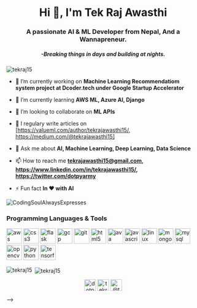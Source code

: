 <h1 align="center">Hi 👋, I'm Tek Raj Awasthi</h1>
<h3 align="center">A passionate AI & ML Developer from Nepal, And a Wannapreneur.</h3>
<h5 align="center"><i> -Breaking things in days and building at nights.</i></h3>

<p align="left"> <img src="https://komarev.com/ghpvc/?username=tekraj15" alt="tekraj15" /> </p>

- 🔭 I’m currently working on **Machine Learning Recommendatiom system project at Dcoder.tech under Google Startup Accelerator**

- 🌱 I’m currently learning **AWS ML, Azure AI, Django**

- 👯 I’m looking to collaborate on **ML APIs**

- 📝 I regulary write articles on [https://valueml.com/author/tekrajawasthi15/, https://medium.com/@tekrajawasthi15]

- 💬 Ask me about **AI, Machine Learning, Deep Learning, Data Science**

- 📫 How to reach me **tekrajawasthi15@gmail.com, https://www.linkedin.com/in/tekrajawasthi15/, https://twitter.com/dotpyarmy**

- ⚡ Fun fact **In ❤️ with AI**

![CodingSoulAlwaysExpresses](https://user-images.githubusercontent.com/38464224/92307298-15136b00-efb3-11ea-8e34-7a310dda6749.jpg)


### Programming Languages & Tools
<!-- BLOG-POST-LIST:START -->
<!-- BLOG-POST-LIST:END --><p align="left"><img src="https://devicons.github.io/devicon/devicon.git/icons/amazonwebservices/amazonwebservices-original-wordmark.svg" alt="aws" width="40" height="40"/> <img src="https://devicons.github.io/devicon/devicon.git/icons/css3/css3-original-wordmark.svg" alt="css3" width="40" height="40"/>  <img src="https://www.vectorlogo.zone/logos/pocoo_flask/pocoo_flask-icon.svg" alt="flask" width="40" height="40"/> <img src="https://www.vectorlogo.zone/logos/google_cloud/google_cloud-icon.svg" alt="gcp" width="40" height="40"/> <img src="https://www.vectorlogo.zone/logos/git-scm/git-scm-icon.svg" alt="git" width="40" height="40"/> <img src="https://devicons.github.io/devicon/devicon.git/icons/html5/html5-original-wordmark.svg" alt="html5" width="40" height="40"/> <img src="https://devicons.github.io/devicon/devicon.git/icons/java/java-original-wordmark.svg" alt="java" width="40" height="40"/> <img src="https://devicons.github.io/devicon/devicon.git/icons/javascript/javascript-original.svg" alt="javascript" width="40" height="40"/> <img src="https://devicons.github.io/devicon/devicon.git/icons/linux/linux-original.svg" alt="linux" width="40" height="40"/> <img src="https://devicons.github.io/devicon/devicon.git/icons/mongodb/mongodb-original-wordmark.svg" alt="mongodb" width="40" height="40"/> <img src="https://devicons.github.io/devicon/devicon.git/icons/mysql/mysql-original-wordmark.svg" alt="mysql" width="40" height="40"/> <img src="https://www.vectorlogo.zone/logos/opencv/opencv-icon.svg" alt="opencv" width="40" height="40"/> <img src="https://devicons.github.io/devicon/devicon.git/icons/python/python-original.svg" alt="python" width="40" height="40"/> <img src="https://www.vectorlogo.zone/logos/tensorflow/tensorflow-icon.svg" alt="tensorflow" width="40" height="40"/></p><p><img align="left" src="https://github-readme-stats.vercel.app/api/top-langs/?username=tekraj15&layout=compact&hide=html" alt="tekraj15" /></p>

<p>&nbsp;<img align="center" src="https://github-readme-stats.vercel.app/api?username=tekraj15&show_icons=true" alt="tekraj15" /></p>

<p align="center">
<a href="https://twitter.com/dotpyarmy" target="blank"><img align="center" src="https://cdn.jsdelivr.net/npm/simple-icons@3.0.1/icons/twitter.svg" alt="dotpyarmy" height="30" width="30" /></a>
<a href="https://linkedin.com/in/tekrajawasthi15" target="blank"><img align="center" src="https://cdn.jsdelivr.net/npm/simple-icons@3.0.1/icons/linkedin.svg" alt="tekrajawasthi15" height="30" width="30" /></a>
<a href="https://medium.com/@tekrajawasthi15" target="blank"><img align="center" src="https://cdn.jsdelivr.net/npm/simple-icons@3.0.1/icons/medium.svg" alt="@tekrajawasthi15" height="30" width="30" /></a>
</p>
-->
